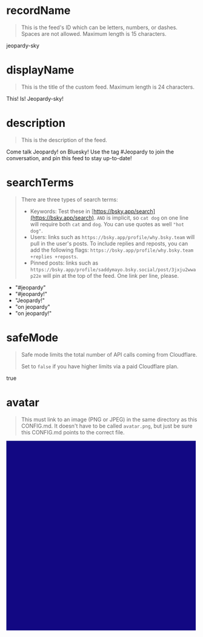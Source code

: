 
# recordName

> This is the feed's ID which can be letters, numbers, or dashes. Spaces are not allowed. Maximum length is 15 characters.

jeopardy-sky

# displayName

> This is the title of the custom feed. Maximum length is 24 characters.

This! Is! Jeopardy-sky!

# description

> This is the description of the feed.

Come talk Jeopardy! on Bluesky! Use the tag #Jeopardy to join the conversation, and pin this feed to stay up-to-date! 

# searchTerms

> There are three types of search terms:
>
> - Keywords: Test these in [https://bsky.app/search](https://bsky.app/search). `AND` is implicit, so `cat dog` on one line will require both `cat` and `dog`. You can use quotes as well `"hot dog"`.
> - Users: links such as `https://bsky.app/profile/why.bsky.team` will pull in the user's posts. To include replies and reposts, you can add the following flags: `https://bsky.app/profile/why.bsky.team +replies +reposts`.
> - Pinned posts: links such as `https://bsky.app/profile/saddymayo.bsky.social/post/3jxju2wwap22e` will pin at the top of the feed. One link per line, please.

- "#jeopardy"
- "#jeopardy!"
- "Jeopardy!"
- "on jeopardy"
- "on jeopardy!"

# safeMode

> Safe mode limits the total number of API calls coming from Cloudflare.
>
> Set to `false` if you have higher limits via a paid Cloudflare plan.

true

# avatar

> This must link to an image (PNG or JPEG) in the same directory as this CONFIG.md. It doesn't have to be called `avatar.png`, but just be sure this CONFIG.md points to the correct file.

![](avatar.jpg)
